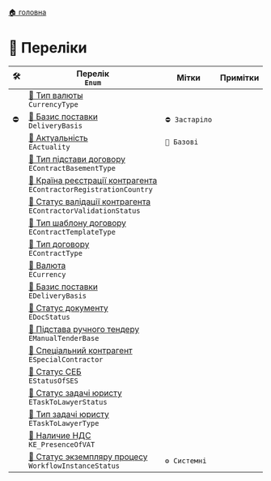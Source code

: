 ﻿[🏠 головна](../README.MD)

# 🎲 Переліки

|🛠️| Перелік </br> `Enum` | Мітки | Примітки |
|---|---|---|---|
|| [🎲 Тип валюты](./CurrencyType.md) </br> `CurrencyType` | | |
|⛔| [🎲 Базис поставки](./DeliveryBasis.md) </br> `DeliveryBasis` | `⛔ Застаріло` | |
|| [🎲 Актуальність](./EActuality.md) </br> `EActuality` | `🧱 Базові` | |
|| [🎲 Тип підстави договору](./EContractBasementType.md) </br> `EContractBasementType` | |  |
|| [🎲 Країна реєстрації контрагента](./EContractorRegistrationCountry.md) </br> `EContractorRegistrationCountry` | | |
|| [🎲 Статус валідації контрагента](./EContractorValidationStatus.md) </br> `EContractorValidationStatus` | | |
|| [🎲 Тип шаблону договору](./EContractTemplateType.md) </br> `EContractTemplateType` | |  |
|| [🎲 Тип договору](./EContractType.md) </br> `EContractType` | |  |
|| [🎲 Валюта](./ECurrency.md) </br> `ECurrency` | |  |
|| [🎲 Базис поставки](./EDeliveryBasis.md) </br> `EDeliveryBasis` | | |
|| [🎲 Статус документу](./EDocStatus.md) </br> `EDocStatus` | | |
|| [🎲 Підстава ручного тендеру](./EManualTenderBase.md) </br> `EManualTenderBase`  |  |  |
|| [🎲 Спеціальний контрагент](./ESpecialContractor.md) </br> `ESpecialContractor` | | |
|| [🎲 Статус СЕБ](./EStatusOfSES.md) </br> `EStatusOfSES` | | |
|| [🎲 Статус задачі юристу](./ETaskToLawyerStatus.md) </br> `ETaskToLawyerStatus` | |  |
|| [🎲 Тип задачі юристу](./ETaskToLawyerType.md) </br> `ETaskToLawyerType` | |  |
|| [🎲 Наличие НДС](./KE_PresenceOfVAT.md) </br> `KE_PresenceOfVAT` | | |
|| [🎲 Статус экземпляру процесу](./WorkflowInstanceStatus.md) </br> `WorkflowInstanceStatus`  | `⚙️ Системні` | |